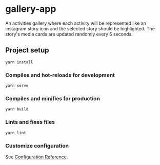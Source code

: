 # gallery-app

An activities gallery where each activity will be represented like an instagram story icon and the selected story should be highlighted. The story's media cards are updated randomly every 5 seconds.

## Project setup

```
yarn install
```

### Compiles and hot-reloads for development

```
yarn serve
```

### Compiles and minifies for production

```
yarn build
```

### Lints and fixes files

```
yarn lint
```

### Customize configuration

See [Configuration Reference](https://cli.vuejs.org/config/).

